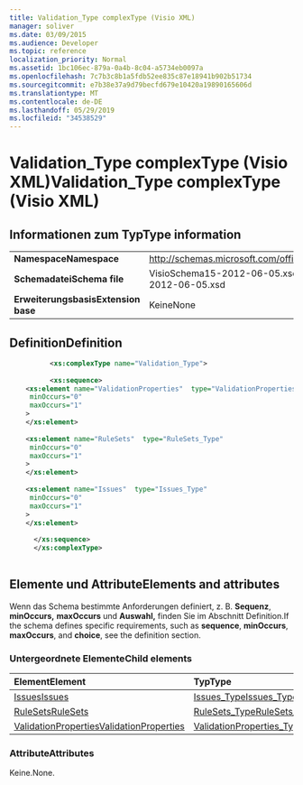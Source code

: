 ```yaml
---
title: Validation_Type complexType (Visio XML)
manager: soliver
ms.date: 03/09/2015
ms.audience: Developer
ms.topic: reference
localization_priority: Normal
ms.assetid: 1bc106ec-879a-0a4b-8c04-a5734eb0097a
ms.openlocfilehash: 7c7b3c8b1a5fdb52ee835c87e18941b902b51734
ms.sourcegitcommit: e7b38e37a9d79becfd679e10420a19890165606d
ms.translationtype: MT
ms.contentlocale: de-DE
ms.lasthandoff: 05/29/2019
ms.locfileid: "34538529"
---
```

# <a name="validation_type-complextype-visio-xml"></a><span data-ttu-id="6fc31-102">Validation_Type complexType (Visio XML)</span><span class="sxs-lookup"><span data-stu-id="6fc31-102">Validation_Type complexType (Visio XML)</span></span>

## <a name="type-information"></a><span data-ttu-id="6fc31-103">Informationen zum Typ</span><span class="sxs-lookup"><span data-stu-id="6fc31-103">Type information</span></span>

|||
|:-----|:-----|
|<span data-ttu-id="6fc31-104">**Namespace**</span><span class="sxs-lookup"><span data-stu-id="6fc31-104">**Namespace**</span></span> <br/> |http://schemas.microsoft.com/office/visio/2011/1/core  <br/> |
|<span data-ttu-id="6fc31-105">**Schemadatei**</span><span class="sxs-lookup"><span data-stu-id="6fc31-105">**Schema file**</span></span> <br/> |<span data-ttu-id="6fc31-106">VisioSchema15-2012-06-05.xsd</span><span class="sxs-lookup"><span data-stu-id="6fc31-106">VisioSchema15-2012-06-05.xsd</span></span>  <br/> |
|<span data-ttu-id="6fc31-107">**Erweiterungsbasis**</span><span class="sxs-lookup"><span data-stu-id="6fc31-107">**Extension base**</span></span> <br/> |<span data-ttu-id="6fc31-108">Keine</span><span class="sxs-lookup"><span data-stu-id="6fc31-108">None</span></span>  <br/> |
   
## <a name="definition"></a><span data-ttu-id="6fc31-109">Definition</span><span class="sxs-lookup"><span data-stu-id="6fc31-109">Definition</span></span>

```XML
          <xs:complexType name="Validation_Type">
          
          <xs:sequence>
    <xs:element name="ValidationProperties"  type="ValidationProperties_Type"
     minOccurs="0"
     maxOccurs="1"
    >
    </xs:element>
    
    <xs:element name="RuleSets"  type="RuleSets_Type"
     minOccurs="0"
     maxOccurs="1"
    >
    </xs:element>
    
    <xs:element name="Issues"  type="Issues_Type"
     minOccurs="0"
     maxOccurs="1"
    >
    </xs:element>
    
      </xs:sequence>
      </xs:complexType>
      
```

## <a name="elements-and-attributes"></a><span data-ttu-id="6fc31-110">Elemente und Attribute</span><span class="sxs-lookup"><span data-stu-id="6fc31-110">Elements and attributes</span></span>

<span data-ttu-id="6fc31-111">Wenn das Schema bestimmte Anforderungen definiert, z. B. **Sequenz**, **minOccurs,** **maxOccurs** und **Auswahl,** finden Sie im Abschnitt Definition.</span><span class="sxs-lookup"><span data-stu-id="6fc31-111">If the schema defines specific requirements, such as **sequence**, **minOccurs**, **maxOccurs**, and **choice**, see the definition section.</span></span> 
  
### <a name="child-elements"></a><span data-ttu-id="6fc31-112">Untergeordnete Elemente</span><span class="sxs-lookup"><span data-stu-id="6fc31-112">Child elements</span></span>

|<span data-ttu-id="6fc31-113">**Element**</span><span class="sxs-lookup"><span data-stu-id="6fc31-113">**Element**</span></span>|<span data-ttu-id="6fc31-114">**Typ**</span><span class="sxs-lookup"><span data-stu-id="6fc31-114">**Type**</span></span>|<span data-ttu-id="6fc31-115">**Beschreibung**</span><span class="sxs-lookup"><span data-stu-id="6fc31-115">**Description**</span></span>|
|:-----|:-----|:-----|
|[<span data-ttu-id="6fc31-116">Issues</span><span class="sxs-lookup"><span data-stu-id="6fc31-116">Issues</span></span>](issues-element-validation_type-complextypevisio-xml.md) <br/> |[<span data-ttu-id="6fc31-117">Issues_Type</span><span class="sxs-lookup"><span data-stu-id="6fc31-117">Issues_Type</span></span>](issues_type-complextypevisio-xml.md) <br/> ||
|[<span data-ttu-id="6fc31-118">RuleSets</span><span class="sxs-lookup"><span data-stu-id="6fc31-118">RuleSets</span></span>](rulesets-element-validation_type-complextypevisio-xml.md) <br/> |[<span data-ttu-id="6fc31-119">RuleSets_Type</span><span class="sxs-lookup"><span data-stu-id="6fc31-119">RuleSets_Type</span></span>](rulesets_type-complextypevisio-xml.md) <br/> ||
|[<span data-ttu-id="6fc31-120">ValidationProperties</span><span class="sxs-lookup"><span data-stu-id="6fc31-120">ValidationProperties</span></span>](validationproperties-element-validation_type-complextypevisio-xml.md) <br/> |[<span data-ttu-id="6fc31-121">ValidationProperties_Type</span><span class="sxs-lookup"><span data-stu-id="6fc31-121">ValidationProperties_Type</span></span>](validationproperties_type-complextypevisio-xml.md) <br/> ||
   
### <a name="attributes"></a><span data-ttu-id="6fc31-122">Attribute</span><span class="sxs-lookup"><span data-stu-id="6fc31-122">Attributes</span></span>

<span data-ttu-id="6fc31-123">Keine.</span><span class="sxs-lookup"><span data-stu-id="6fc31-123">None.</span></span>
  

